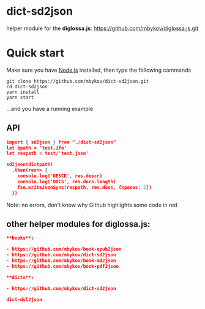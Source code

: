 # dict-sd2json

helper module for the **diglossa.js**: https://github.com/mbykov/diglossa.js.git

# Quick start

Make sure you have [Node.js](https://nodejs.org) installed, then type the following commands
```
git clone https://github.com/mbykov/dict-sd2json.git
cd dict-sd2json
yarn install
yarn start
```
...and you have a running example

## API

```json
import { sd2json } from "./dict-sd2json"
let bpath = 'test.ifo'
let respath = test/'test.json'

sd2json(dictpath)
  .then(res=> {
    console.log('DESCR', res.descr)
    console.log('DOCS', res.docs.length)
    fse.writeJsonSync(respath, res.docs, {spaces: 2})
  })
```
Note: no errors, don't know why Github highlights some code in red

## other helper modules for **diglossa.js**:

```json
**books**:

- https://github.com/mbykov/book-epub2json
- https://github.com/mbykov/dict-sd2json
- https://github.com/mbykov/book-md2json
- https://github.com/mbykov/book-pdf2json

**dicts**:

- https://github.com/mbykov/dict-sd2json

dict-dsl2json
```
